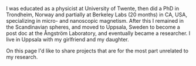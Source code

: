 I was educated as a physicist at University of Twente, then did a PhD in Trondheim, Norway and partially at Berkeley Labs (20 months) in CA, USA, specializing in micro- and nanoscopic magnetism. After this I remained in the Scandinavian spheres, and moved to Uppsala, Sweden to become a post doc at the Ångström Laboratory, and eventually became a researcher. I live in Uppsala with my girlfriend and my daughter. 

On this page I'd like to share projects that are for the most part unrelated to my research.
